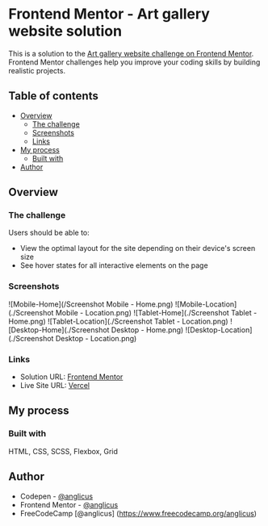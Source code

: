 # Frontend Mentor - Art gallery website solution

This is a solution to the [Art gallery website challenge on Frontend Mentor](https://www.frontendmentor.io/challenges/art-gallery-website-yVdrZlxyA). Frontend Mentor challenges help you improve your coding skills by building realistic projects. 

## Table of contents

- [Overview](#overview)
  - [The challenge](#the-challenge)
  - [Screenshots](#screenshots)
  - [Links](#links)
- [My process](#my-process)
  - [Built with](#built-with)
- [Author](#author)

## Overview

### The challenge

Users should be able to:

- View the optimal layout for the site depending on their device's screen size
- See hover states for all interactive elements on the page

### Screenshots

![Mobile-Home](/Screenshot Mobile - Home.png)
![Mobile-Location](./Screenshot Mobile - Location.png)
![Tablet-Home](./Screenshot Tablet - Home.png)
![Tablet-Location](./Screenshot Tablet - Location.png)
![Desktop-Home](./Screenshot Desktop - Home.png)
![Desktop-Location](./Screenshot Desktop - Location.png)



### Links

- Solution URL: [Frontend Mentor](https://www.frontendmentor.io/solutions/mobile-first-design-using-scss-flexbox-grid-6M77ZnaXt-)
- Live Site URL: [Vercel](https://fem-art-gallery-website-cn2bkbxfn-anglicus.vercel.app/)

## My process

### Built with

HTML, CSS, SCSS, Flexbox, Grid


## Author

- Codepen - [@anglicus](https://codepen.io/anglicus)
- Frontend Mentor - [@anglicus](https://www.frontendmentor.io/profile/anglicus)
- FreeCodeCamp [@anglicus] (https://www.freecodecamp.org/anglicus)

